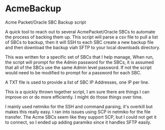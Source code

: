 # AcmeBackup

Acme Packet/Oracle SBC Backup script

A quick tool to reach out to several AcmePacket/Oracle SBCs to automate the process of backing them up.
This script will parse a csv file to pull a list of SBCs to backup, then it will SSH to each SBC create
a new backup file and then download the backup viah SFTP to your local downloads directory.

This was written for a specific set of SBCs that I help manage, When run, the script will prompt for the Admin password for the SBCs, it is assumed that all of the SBCs use the same Admin level password.  If not the script would need to be modified to prompt for a password for each SBC.

A TXT file is used to provide a list of SBC IP Addresses, one IP per line.

This is a quickly thrown together script, I am sure there are things I can improve on or do more efficiently. I might do those things over time.

I mainly used netmiko for the SSH and command parsing, it's overkill but makes this really easy. I ran into issues using SCP in netmiko for the file transfer. The Acme SBCs seem like they support SCP, but I could not get it to connect, so I ended up adding paramiko since it handles SFTP easily.
